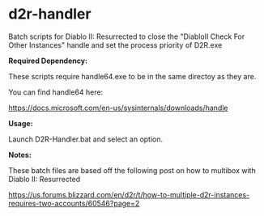 # d2r-handler
Batch scripts for Diablo II: Resurrected  to close the "DiabloII Check For Other Instances" handle and set the process priority of D2R.exe

**Required Dependency:**

These scripts require handle64.exe to be in the same directoy as they are.

You can find handle64 here:

https://docs.microsoft.com/en-us/sysinternals/downloads/handle

**Usage:**

Launch D2R-Handler.bat and select an option.

**Notes:**

These batch files are based off the following post on how to multibox with Diablo II: Resurrected

https://us.forums.blizzard.com/en/d2r/t/how-to-multiple-d2r-instances-requires-two-accounts/60546?page=2
